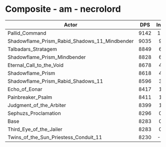 # Composite - am - necrolord
| Actor | DPS | Increase |
|---|:---:|:---:|
|Pallid_Command|9142|10.37%|
|Shadowflame_Prism_Rabid_Shadows_11_Mindbender|9035|9.08%|
|Talbadars_Stratagem|8849|6.83%|
|Shadowflame_Prism_Mindbender|8828|6.58%|
|Eternal_Call_to_the_Void|8678|4.77%|
|Shadowflame_Prism|8618|4.04%|
|Shadowflame_Prism_Rabid_Shadows_11|8596|3.78%|
|Echo_of_Eonar|8417|1.62%|
|Painbreaker_Psalm|8411|1.54%|
|Judgment_of_the_Arbiter|8399|1.40%|
|Sephuzs_Proclamation|8296|0.16%|
|Base|8283|0.00%|
|Third_Eye_of_the_Jailer|8283|0.00%|
|Twins_of_the_Sun_Priestess_Conduit_11|8230|-0.64%|
